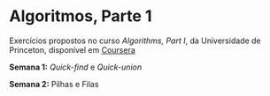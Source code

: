 # Algoritmos, Parte 1
Exercícios propostos no curso *Algorithms, Part I*, da Universidade de Princeton, disponível em [Coursera](https://www.coursera.org)

**Semana 1:** *Quick-find* e *Quick-union*

**Semana 2:** Pilhas e Filas